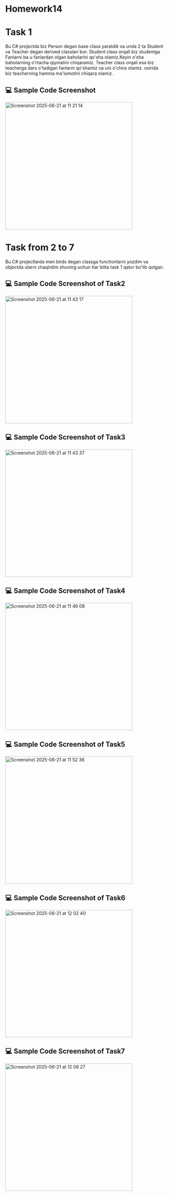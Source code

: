 # Homework14

# Task 1 

Bu C# projectda biz Person degan base class yaratdik va unda 2 ta Student va Teacher degan derived classlari bor. Student class orqali biz studentga Fanlarni ba u fanlardan olgan baholarini qo'sha olamiz.Keyin o'sha baholarning o'rtacha qiymatini chiqaramiz. Teacher class orqali esa biz teacherga dars o'tadigan fanlarni qo'shamiz va uni o'chira olamiz. oxirida biz teacherning hamma ma'lumotini chiqara olamiz.

## 💻 Sample Code Screenshot

<img width="400" alt="Screenshot 2025-06-21 at 11 21 14" src="https://github.com/user-attachments/assets/c85cbda0-1d68-42bc-9d16-651bf047b7ac" />

# Task from 2  to 7

Bu C# projectlarda men birds degan classga functionlarni yozdim va objectda ularni chaqirdim shuning uchun har bitta task 1 qator bo'lib qolgan.
## 💻 Sample Code Screenshot of Task2

<img width="400" alt="Screenshot 2025-06-21 at 11 43 17" src="https://github.com/user-attachments/assets/ed28db85-4d03-4d42-a591-36c5e321f857" />

## 💻 Sample Code Screenshot of Task3

<img width="400" alt="Screenshot 2025-06-21 at 11 43 37" src="https://github.com/user-attachments/assets/727c08af-a3ea-47c9-85a9-69992d8e5e34" />

## 💻 Sample Code Screenshot of Task4

<img width="400" alt="Screenshot 2025-06-21 at 11 46 08" src="https://github.com/user-attachments/assets/7f907547-a9b6-4285-93f6-778a8eff5aa0" />

## 💻 Sample Code Screenshot of Task5

<img width="400" alt="Screenshot 2025-06-21 at 11 52 36" src="https://github.com/user-attachments/assets/d31489a0-1975-4168-9d3b-313919ba6122" />

## 💻 Sample Code Screenshot of Task6

<img width="400" alt="Screenshot 2025-06-21 at 12 02 40" src="https://github.com/user-attachments/assets/f3be2a0f-75d8-4e95-8fe1-3455efcfd23b" />

## 💻 Sample Code Screenshot of Task7

<img width="400" alt="Screenshot 2025-06-21 at 12 06 27" src="https://github.com/user-attachments/assets/6d4470f1-7a3b-49d2-a348-dd366d1009a1" />

 

